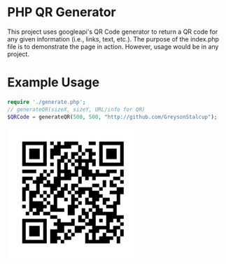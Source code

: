 # PHP QR Generator
This project uses googleapi's QR Code generator to return a QR code for any given information (i.e., links, text, etc.).
The purpose of the index.php file is to demonstrate the page in action. However, usage would be in any project. 

# Example Usage
```php
require './generate.php';
// generateQR(sizeX, sizeY, URL/info for QR)
$QRCode = generateQR(500, 500, "http://github.com/GreysonStalcup");

```

![qr code](https://github.com/GreysonStalcup/PHP-QR-Generator/blob/main/githubGreysonQR.png?raw=true)
